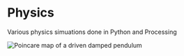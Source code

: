 # Physics
Various physics simuations done in Python and Processing


![Poincare map of a driven damped pendulum](https://i.imgur.com/w98enjk.png)
